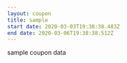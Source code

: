 ```yaml
---
layout: coupon
title: sample
start date: 2020-03-03T19:38:38.483Z
end date: 2020-03-06T19:38:38.512Z
---
```


sample coupon data
